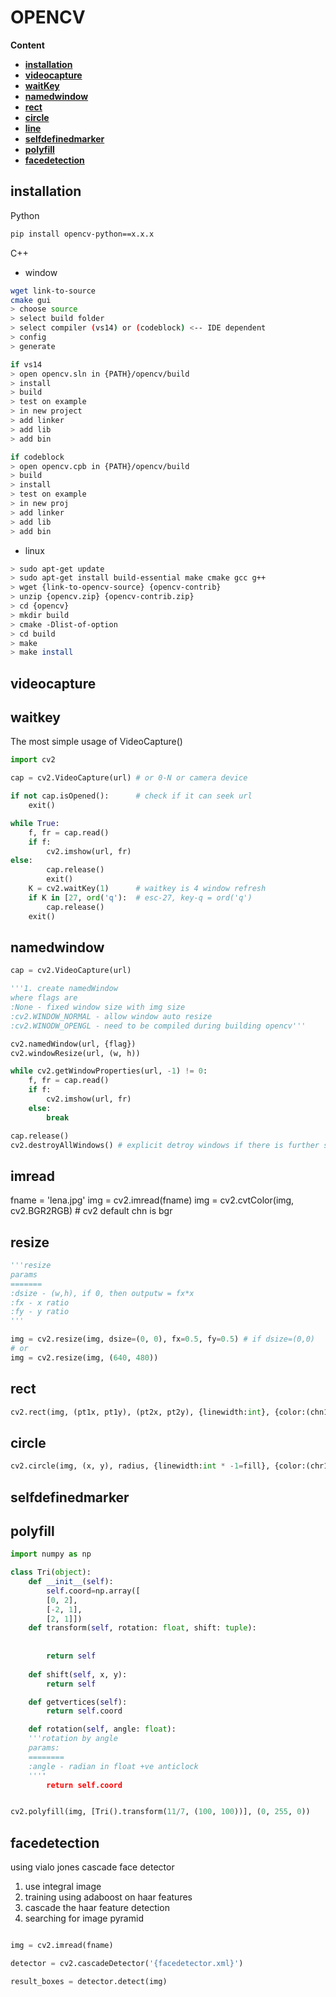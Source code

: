 # OPENCV

**Content**    
* **[installation](#installation)**  
* **[videocapture](#videocapture)**  
* **[waitKey](#waitkey)**  
* **[namedwindow](#namedwindow)**  
* **[rect](#rect)**  
* **[circle](#circle)**  
* **[line](#line)**  
* **[selfdefinedmarker](#selfdefinemarker)**  
* **[polyfill](#polyfill)**  
* **[facedetection](#facedetection)**  


## installation 

Python 

```bash
pip install opencv-python==x.x.x 
```

C++  
* window
```bash  
wget link-to-source  
cmake gui 
> choose source
> select build folder 
> select compiler (vs14) or (codeblock) <-- IDE dependent  
> config
> generate 

if vs14
> open opencv.sln in {PATH}/opencv/build
> install 
> build
> test on example
> in new project 
> add linker 
> add lib 
> add bin  

if codeblock 
> open opencv.cpb in {PATH}/opencv/build
> build
> install
> test on example
> in new proj
> add linker
> add lib
> add bin
```

* linux
```bash 
> sudo apt-get update
> sudo apt-get install build-essential make cmake gcc g++ 
> wget {link-to-opencv-source} {opencv-contrib}
> unzip {opencv.zip} {opencv-contrib.zip}
> cd {opencv}
> mkdir build
> cmake -Dlist-of-option
> cd build 
> make
> make install 
```

## videocapture  

## waitkey  

The most simple usage of VideoCapture()  

```python  
import cv2

cap = cv2.VideoCapture(url) # or 0-N or camera device  

if not cap.isOpened():      # check if it can seek url
    exit()

while True:
    f, fr = cap.read()
    if f:
        cv2.imshow(url, fr)
else:
    	cap.release()
        exit()
    K = cv2.waitKey(1)      # waitkey is 4 window refresh
    if K in [27, ord('q'):  # esc-27, key-q = ord('q')
        cap.release()
	exit()


```

## namedwindow  

```python  
cap = cv2.VideoCapture(url)

'''1. create namedWindow
where flags are 
:None - fixed window size with img size
:cv2.WINDOW_NORMAL - allow window auto resize  
:cv2.WINODW_OPENGL - need to be compiled during building opencv'''

cv2.namedWindow(url, {flag})
cv2.windowResize(url, (w, h)) 

while cv2.getWindowProperties(url, -1) != 0:
    f, fr = cap.read()
    if f:
    	cv2.imshow(url, fr)
    else:
        break

cap.release()
cv2.destroyAllWindows() # explicit detroy windows if there is further steps
```

## imread  

fname = 'lena.jpg'
img =  cv2.imread(fname)
img = cv2.cvtColor(img, cv2.BGR2RGB)  # cv2 default chn is bgr  

## resize  

```python
'''resize
params
=======
:dsize - (w,h), if 0, then outputw = fx*x
:fx - x ratio 
:fy - y ratio  
'''

img = cv2.resize(img, dsize=(0, 0), fx=0.5, fy=0.5) # if dsize=(0,0)
# or 
img = cv2.resize(img, (640, 480))

```

## rect  

```python
cv2.rect(img, (pt1x, pt1y), (pt2x, pt2y), {linewidth:int}, {color:(chn1,2,3)}, cv2.LINE_AA)
```

## circle  

```python  
cv2.circle(img, (x, y), radius, {linewidth:int * -1=fill}, {color:(chr1,2,3)})
```

## selfdefinedmarker  

## polyfill  

```python  
import numpy as np

class Tri(object):
    def __init__(self):
    	self.coord=np.array([
		[0, 2],
		[-2, 1],
		[2, 1]])
    def transform(self, rotation: float, shift: tuple):
	
	
        return self
	
    def shift(self, x, y):
    	return self

    def getvertices(self):
    	return self.coord

    def rotation(self, angle: float):
    '''rotation by angle
    params:
    ========
    :angle - radian in float +ve anticlock
    ''''
    	return self.coord


cv2.polyfill(img, [Tri().transform(11/7, (100, 100))], (0, 255, 0))

```

## facedetection   

using vialo jones cascade face detector 
1. use integral image  
2. training using adaboost on haar features
3. cascade the haar feature detection  
4. searching for image pyramid

```python 

img = cv2.imread(fname)

detector = cv2.cascadeDetector('{facedetector.xml}')

result_boxes = detector.detect(img)  

```

